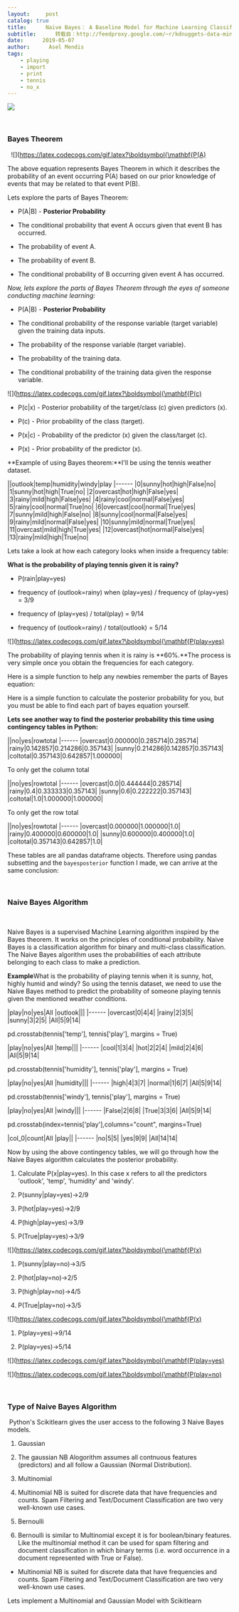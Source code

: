 ```yaml
---
layout:     post
catalog: true
title:      Naive Bayes： A Baseline Model for Machine Learning Classification Performance
subtitle:      转载自：http://feedproxy.google.com/~r/kdnuggets-data-mining-analytics/~3/j9HEf9lK1Zo/naive-bayes-baseline-model-machine-learning-classification-performance.html
date:      2019-05-07
author:      Asel Mendis
tags:
    - playing
    - import
    - print
    - tennis
    - no_x
---
```

![](http://feedproxy.google.com/wp-content/uploads/scikitlearn-pandas-naivebayes.jpg)


 

### Bayes Theorem

 
![](https://latex.codecogs.com/gif.latex?\boldsymbol{\mathbf{P(A)


The above equation represents Bayes Theorem in which it describes the probability of an event occurring P(A) based on our prior knowledge of events that may be related to that event P(B).

Lets explore the parts of Bayes Theorem:

- P(A|B) - **Posterior Probability**


- The conditional probability that event A occurs given that event B has occurred.


- The probability of event A.


- The probability of event B.


- The conditional probability of B occurring given event A has occurred.


*Now, lets explore the parts of Bayes Theorem through the eyes of someone conducting machine learning:*

- P(A|B) - **Posterior Probability**


- The conditional probability of the response variable (target variable) given the training data inputs.


- The probability of the response variable (target variable).


- The probability of the training data.


- The conditional probability of the training data given the response variable.

![](https://latex.codecogs.com/gif.latex?\boldsymbol{\mathbf{P(c)


- P(c|x) - Posterior probability of the target/class (c) given predictors (x).

- P(c) - Prior probability of the class (target).

- P(x|c) - Probability of the predictor (x) given the class/target (c).

- P(x) - Prior probability of the predictor (x).


**Example of using Bayes theorem:**I'll be using the tennis weather dataset.





||outlook|temp|humidity|windy|play
|------
|0|sunny|hot|high|False|no|
|1|sunny|hot|high|True|no|
|2|overcast|hot|high|False|yes|
|3|rainy|mild|high|False|yes|
|4|rainy|cool|normal|False|yes|
|5|rainy|cool|normal|True|no|
|6|overcast|cool|normal|True|yes|
|7|sunny|mild|high|False|no|
|8|sunny|cool|normal|False|yes|
|9|rainy|mild|normal|False|yes|
|10|sunny|mild|normal|True|yes|
|11|overcast|mild|high|True|yes|
|12|overcast|hot|normal|False|yes|
|13|rainy|mild|high|True|no|

Lets take a look at how each category looks when inside a frequency table:





**What is the probability of playing tennis given it is rainy?**

- P(rain|play=yes)


- frequency of (outlook=rainy) when (play=yes) / frequency of (play=yes) = 3/9


- frequency of (play=yes) / total(play) = 9/14


- frequency of (outlook=rainy) / total(outlook) = 5/14

![](https://latex.codecogs.com/gif.latex?\boldsymbol{\mathbf{P(play=yes)




The probability of playing tennis when it is rainy is **60%.**The process is very simple once you obtain the frequencies for each category.

Here is a simple function to help any newbies remember the parts of Bayes equation:



Here is a simple function to calculate the posterior probability for you, but you must be able to find each part of bayes equation yourself.



**Lets see another way to find the posterior probability this time using contingency tables in Python:**





||no|yes|rowtotal
|------
|overcast|0.000000|0.285714|0.285714|
|rainy|0.142857|0.214286|0.357143|
|sunny|0.214286|0.142857|0.357143|
|coltotal|0.357143|0.642857|1.000000|


To only get the column total



||no|yes|rowtotal
|------
|overcast|0.0|0.444444|0.285714|
|rainy|0.4|0.333333|0.357143|
|sunny|0.6|0.222222|0.357143|
|coltotal|1.0|1.000000|1.000000|


To only get the row total



||no|yes|rowtotal
|------
|overcast|0.000000|1.000000|1.0|
|rainy|0.400000|0.600000|1.0|
|sunny|0.600000|0.400000|1.0|
|coltotal|0.357143|0.642857|1.0|


These tables are all pandas dataframe objects. Therefore using pandas subsetting and the `bayesposterior` function I made, we can arrive at the same conclusion:



 

### Naive Bayes Algorithm

 

Naive Bayes is a supervised Machine Learning algorithm inspired by the Bayes theorem. It works on the principles of conditional probability. Naive Bayes is a classification algorithm for binary and multi-class classification. The Naive Bayes algorithm uses the probabilities of each attribute belonging to each class to make a prediction.

**Example**What is the probability of playing tennis when it is sunny, hot, highly humid and windy? So using the tennis dataset, we need to use the Naive Bayes method to predict the probability of someone playing tennis given the mentioned weather conditions.



|play|no|yes|All
|outlook|||
|------
|overcast|0|4|4|
|rainy|2|3|5|
|sunny|3|2|5|
|All|5|9|14|




pd.crosstab(tennis['temp'], tennis['play'], margins = True)




|play|no|yes|All
|temp|||
|------
|cool|1|3|4|
|hot|2|2|4|
|mild|2|4|6|
|All|5|9|14|




pd.crosstab(tennis['humidity'], tennis['play'], margins = True)




|play|no|yes|All
|humidity|||
|------
|high|4|3|7|
|normal|1|6|7|
|All|5|9|14|




pd.crosstab(tennis['windy'], tennis['play'], margins = True)




|play|no|yes|All
|windy|||
|------
|False|2|6|8|
|True|3|3|6|
|All|5|9|14|




pd.crosstab(index=tennis['play'],columns="count", margins=True)




|col_0|count|All
|play||
|------
|no|5|5|
|yes|9|9|
|All|14|14|

Now by using the above contingency tables, we will go through how the Naive Bayes algorithm calculates the posterior probability.

1. Calculate P(x|play=yes). In this case x refers to all the predictors 'outlook', 'temp', 'humidity' and 'windy'.


1. P(sunny|play=yes)→2/9

1. P(hot|play=yes)→2/9

1. P(high|play=yes)→3/9

1. P(True|play=yes)→3/9

![](https://latex.codecogs.com/gif.latex?\boldsymbol{\mathbf{P(x)




1. P(sunny|play=no)→3/5

1. P(hot|play=no)→2/5

1. P(high|play=no)→4/5

1. P(True|play=no)→3/5

![](https://latex.codecogs.com/gif.latex?\boldsymbol{\mathbf{P(x)




1. P(play=yes)→9/14

1. P(play=yes)→5/14



![](https://latex.codecogs.com/gif.latex?\boldsymbol{\mathbf{P(play=yes)

![](https://latex.codecogs.com/gif.latex?\boldsymbol{\mathbf{P(play=no)








 

### Type of Naive Bayes Algorithm 

 Python's Scikitlearn gives the user access to the following 3 Naive Bayes models.

1. Gaussian 


1. The gaussian NB Alogorithm assumes all contnuous features (predictors) and all follow a Gaussian (Normal Distribution).


1. Multinomial 


1. Multinomial NB is suited for discrete data that have frequencies and counts. Spam Filtering and Text/Document Classification are two very well-known use cases.


1. Bernoulli


1. Bernoulli is similar to Multinomial except it is for boolean/binary features. Like the multinomial method it can be used for spam filtering and document classification in which binary terms (i.e. word occurrence in a document represented with True or False).



- Multinomial NB is suited for discrete data that have frequencies and counts. Spam Filtering and Text/Document Classification are two very well-known use cases.


Lets implement a Multinomial and Gaussian Model with Scikitlearn


